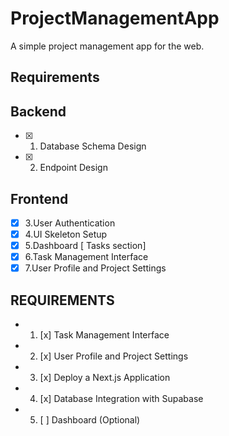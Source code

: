 # ProjectManagementApp

A simple project management app for the web.

## Requirements

## Backend

- [x] 1. Database Schema Design
- [x] 2. Endpoint Design

## Frontend

- [x] 3.User Authentication
- [x] 4.UI Skeleton Setup
- [x] 5.Dashboard [ Tasks section]
- [x] 6.Task Management Interface
- [x] 7.User Profile and Project Settings

## REQUIREMENTS

- 1. [x] Task Management Interface
- 2. [x] User Profile and Project Settings
- 3. [x] Deploy a Next.js Application
- 4. [x] Database Integration with Supabase
- 5. [ ] Dashboard (Optional)

<!-- - [ ] 3. User Authentication
## front end



## Task
- [ ] task creation,
- [ ] task assignment [ can change task assignment ]
- [ ] TaskStatus : COMPLETED || INPROCESS || INITIATED
- [ ] task Deadline
- [ ] task priority : boolean
- [ ] task description -->
